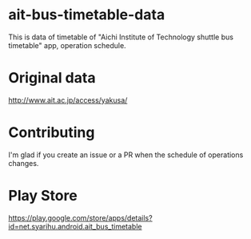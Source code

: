 # ait-bus-timetable-data
This is data of timetable of "Aichi Institute of Technology shuttle bus timetable" app, operation schedule.

# Original data
http://www.ait.ac.jp/access/yakusa/

# Contributing
I'm glad if you create an issue or a PR when the schedule of operations changes.

# Play Store
https://play.google.com/store/apps/details?id=net.syarihu.android.ait_bus_timetable
